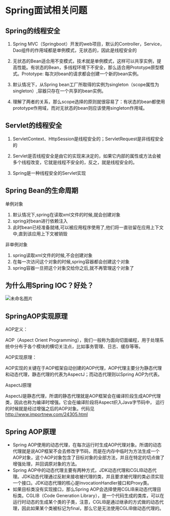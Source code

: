 # Spring面试相关问题

## Spring的线程安全

1. Spring MVC（Springboot）开发的web项目，默认的Controller，Service，Dao组件的作用域都是单例模式，无状态的，因此是线程安全的

2. 无状态的Bean适合用不变模式，技术就是单例模式，这样可以共享实例，提高性能。有状态的Bean，多线程环境下不安全，那么适合用Prototype原型模式。Prototype: 每次对bean的请求都会创建一个新的bean实例。

3. 默认情况下，从Spring bean工厂所取得的实例为singleton（scope属性为singleton）,容器只存在一个共享的bean实例。

4. 理解了两者的关系，那么scope选择的原则就很容易了：有状态的bean都使用prototype作用域，而对无状态的bean则应该使用singleton作用域。

## Servlet的线程安全

1. ServletContext、HttpSession是线程安全的；ServletRequest是非线程安全的

2. Servlet是否线程安全是由它的实现来决定的，如果它内部的属性或方法会被多个线程改变，它就是线程不安全的，反之，就是线程安全的。

3. Spring是一种线程安全的Servlet实现

## Spring Bean的生命周期

单例对象

1. 默认情况下,spring在读取xml文件的时候,就会创建对象
2. spring对bean进行依赖注入
3. 此时bean已经准备就绪,可以被应用程序使用了,他们将一直驻留在应用上下文中,直到该应用上下文被销毁

非单例对象

1. spring读取xml文件的时候,不会创建对象
2. 在每一次访问这个对象的时候,spring容器都会创建这个对象
3. spring容器一旦把这个对象交给你之后,就不再管理这个对象了

## 为什么用Spring IOC？好处？

![未命名图片](https://holon-image.oss-cn-beijing.aliyuncs.com/20220621180834ODNY7W.png)

## SpringAOP实现原理

AOP定义：

AOP（Aspect Orient Programming），我们一般称为面向切面编程，用于处理系统中分布于各个模块的横切关注点，比如事务管理、日志、缓存等等。

AOP实现原理：

AOP实现的关键在于AOP框架自动创建的AOP代理，AOP代理主要分为静态代理和动态代理，静态代理的代表为AspectJ；而动态代理则以Spring AOP为代表。

AspectJ原理

AspectJ是静态代理，所谓的静态代理就是AOP框架会在编译阶段生成AOP代理类，因此也称为编译时增强。它会在编译阶段将Aspect织入Java字节码中， 运行的时候就是经过增强之后的AOP对象。代码见 http://www.importnew.com/24305.html

## Spring AOP原理

- Spring     AOP使用的动态代理，在每次运行时生成AOP代理对象。所谓的动态代理就是说AOP框架不会去修改字节码，而是在内存中临时为方法生成一个AOP对象，这个AOP对象包含了目标对象的全部方法，并且在特定的切点做了增强处理，并回调原对象的方法。
- Spring     AOP中的动态代理主要有两种方式，JDK动态代理和CGLIB动态代理。JDK动态代理通过反射来接收被代理的类，并且要求被代理的类必须实现一个接口。JDK动态代理的核心是InvocationHandler接口和Proxy类。
- 如果目标类没有实现接口，那么Spring     AOP会选择使用CGLIB来动态代理目标类。CGLIB（Code Generation     Library），是一个代码生成的类库，可以在运行时动态的生成某个类的子类，注意，CGLIB是通过继承的方式做的动态代理，因此如果某个类被标记为final，那么它是无法使用CGLIB做动态代理的。
